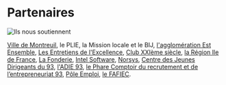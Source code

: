 Partenaires
=============

![Ils nous soutiennent](https://dl.dropboxusercontent.com/u/183631273/partenaires-simplon.png)

[Ville de Montreuil](http://montreuil.fr), le PLIE, la Mission locale et le BIJ, [l'agglomération Est Ensemble](http://www.est-ensemble.fr), [Les Entretiens de l'Excellence](http://www.lesentretiens.org), [Club XXIème siècle](http://www.21eme-siecle.org), [la Région Ile de France](http://www.iledefrance.fr), [La Fonderie](http://www.lafonderie-idf.fr), [Intel Software](http://intel-software-academic-program.com/contests/incubators/Intel_soutient_Simplon.pdf), [Norsys](http://www.norsys.fr), [Centre des Jeunes Dirigeants du 93](http://www.cjd93.net), [l'ADIE 93](http://www.adie.org/regions/ile-de-france), [le Phare Comptoir du recrutement et de l’entrepreneuriat 93](http://lephare-comptoir.org), [Pôle Emploi](http://www.pole-emploi.fr), [le FAFIEC](http://www.fafiec.fr).
